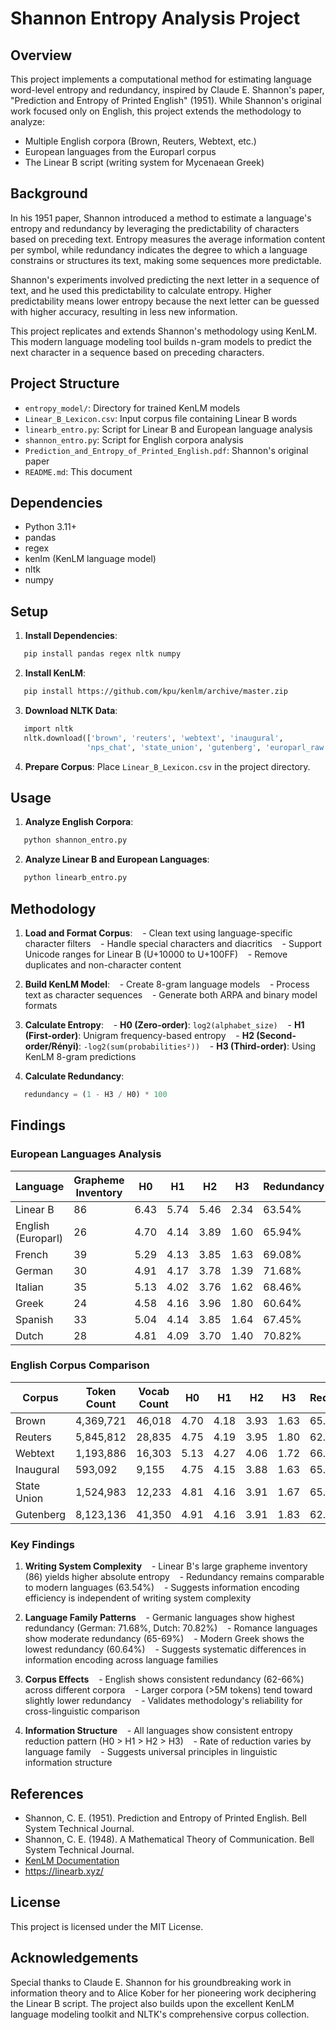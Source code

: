 # Shannon Entropy Analysis Project

## Overview

This project implements a computational method for estimating language word-level entropy and redundancy, inspired by Claude E. Shannon's paper, "Prediction and Entropy of Printed English" (1951). While Shannon's original work focused only on English, this project extends the methodology to analyze:
- Multiple English corpora (Brown, Reuters, Webtext, etc.)
- European languages from the Europarl corpus
- The Linear B script (writing system for Mycenaean Greek)

## Background

In his 1951 paper, Shannon introduced a method to estimate a language's entropy and redundancy by leveraging the predictability of characters based on preceding text. Entropy measures the average information content per symbol, while redundancy indicates the degree to which a language constrains or structures its text, making some sequences more predictable.

Shannon's experiments involved predicting the next letter in a sequence of text, and he used this predictability to calculate entropy. Higher predictability means lower entropy because the next letter can be guessed with higher accuracy, resulting in less new information.

This project replicates and extends Shannon's methodology using KenLM. This modern language modeling tool builds n-gram models to predict the next character in a sequence based on preceding characters.

## Project Structure

- `entropy_model/`: Directory for trained KenLM models
- `Linear_B_Lexicon.csv`: Input corpus file containing Linear B words
- `linearb_entro.py`: Script for Linear B and European language analysis
- `shannon_entro.py`: Script for English corpora analysis
- `Prediction_and_Entropy_of_Printed_English.pdf`: Shannon's original paper
- `README.md`: This document

## Dependencies

- Python 3.11+
- pandas
- regex
- kenlm (KenLM language model)
- nltk
- numpy

## Setup

1. **Install Dependencies**:
 ```bash
   pip install pandas regex nltk numpy
 ```

2. **Install KenLM**:
 ```bash
   pip install https://github.com/kpu/kenlm/archive/master.zip
 ```

3. **Download NLTK Data**:
 ```python
   import nltk
   nltk.download(['brown', 'reuters', 'webtext', 'inaugural', 
                 'nps_chat', 'state_union', 'gutenberg', 'europarl_raw'])
 ```

4. **Prepare Corpus**:
 Place `Linear_B_Lexicon.csv` in the project directory.

## Usage

1. **Analyze English Corpora**:
 ```bash
   python shannon_entro.py
 ```

2. **Analyze Linear B and European Languages**:
 ```bash
   python linearb_entro.py
 ```

## Methodology

1. **Load and Format Corpus**:
   - Clean text using language-specific character filters
   - Handle special characters and diacritics
   - Support Unicode ranges for Linear B (U+10000 to U+100FF)
   - Remove duplicates and non-character content

2. **Build KenLM Model**:
   - Create 8-gram language models
   - Process text as character sequences
   - Generate both ARPA and binary model formats

3. **Calculate Entropy**:
   - **H0 (Zero-order)**: `log2(alphabet_size)`
   - **H1 (First-order)**: Unigram frequency-based entropy
   - **H2 (Second-order/Rényi)**: `-log2(sum(probabilities²))`
   - **H3 (Third-order)**: Using KenLM 8-gram predictions

4. **Calculate Redundancy**:
 ```python
   redundancy = (1 - H3 / H0) * 100
 ```

## Findings

### European Languages Analysis

| Language | Grapheme Inventory | H0 | H1 | H2 | H3 | Redundancy |
|----------|-------------------|-----|-----|-----|-----|------------|
| Linear B | 86 | 6.43 | 5.74 | 5.46 | 2.34 | 63.54% |
| English (Europarl) | 26 | 4.70 | 4.14 | 3.89 | 1.60 | 65.94% |
| French | 39 | 5.29 | 4.13 | 3.85 | 1.63 | 69.08% |
| German | 30 | 4.91 | 4.17 | 3.78 | 1.39 | 71.68% |
| Italian | 35 | 5.13 | 4.02 | 3.76 | 1.62 | 68.46% |
| Greek | 24 | 4.58 | 4.16 | 3.96 | 1.80 | 60.64% |
| Spanish | 33 | 5.04 | 4.14 | 3.85 | 1.64 | 67.45% |
| Dutch | 28 | 4.81 | 4.09 | 3.70 | 1.40 | 70.82% |

### English Corpus Comparison

| Corpus | Token Count | Vocab Count | H0 | H1 | H2 | H3 | Redundancy |
|--------|-------------|-------------|-----|-----|-----|-----|------------|
| Brown | 4,369,721 | 46,018 | 4.70 | 4.18 | 3.93 | 1.63 | 65.39% |
| Reuters | 5,845,812 | 28,835 | 4.75 | 4.19 | 3.95 | 1.80 | 62.08% |
| Webtext | 1,193,886 | 16,303 | 5.13 | 4.27 | 4.06 | 1.72 | 66.50% |
| Inaugural | 593,092 | 9,155 | 4.75 | 4.15 | 3.88 | 1.63 | 65.81% |
| State Union | 1,524,983 | 12,233 | 4.81 | 4.16 | 3.91 | 1.67 | 65.17% |
| Gutenberg | 8,123,136 | 41,350 | 4.91 | 4.16 | 3.91 | 1.83 | 62.70% |

### Key Findings

1. **Writing System Complexity**
   - Linear B's large grapheme inventory (86) yields higher absolute entropy
   - Redundancy remains comparable to modern languages (63.54%)
   - Suggests information encoding efficiency is independent of writing system complexity

2. **Language Family Patterns**
   - Germanic languages show highest redundancy (German: 71.68%, Dutch: 70.82%)
   - Romance languages show moderate redundancy (65-69%)
   - Modern Greek shows the lowest redundancy (60.64%)
   - Suggests systematic differences in information encoding across language families

3. **Corpus Effects**
   - English shows consistent redundancy (62-66%) across different corpora
   - Larger corpora (>5M tokens) tend toward slightly lower redundancy
   - Validates methodology's reliability for cross-linguistic comparison

4. **Information Structure**
   - All languages show consistent entropy reduction pattern (H0 > H1 > H2 > H3)
   - Rate of reduction varies by language family
   - Suggests universal principles in linguistic information structure

## References

- Shannon, C. E. (1951). Prediction and Entropy of Printed English. Bell System Technical Journal.
- Shannon, C. E. (1948). A Mathematical Theory of Communication. Bell System Technical Journal.
- [KenLM Documentation](https://kheafield.com/code/kenlm/)
- https://linearb.xyz/

## License

This project is licensed under the MIT License.

## Acknowledgements

Special thanks to Claude E. Shannon for his groundbreaking work in information theory and to Alice Kober for her pioneering work deciphering the Linear B script. The project also builds upon the excellent KenLM language modeling toolkit and NLTK's comprehensive corpus collection.